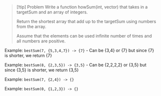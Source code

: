 >[!tip] Problem
>Write a function howSum(int, vector) that takes in a targetSum and an array of integers.
>
>Return the shortest array that add up to the targetSum using numbers from the array.
>
>Assume that the elements can be used infinite number of times and all numbers are positive.

Example:
	`bestSum(7, {5,3,4,7}) -> {7}`
	- Can be {3,4} or {7} but since {7} is shorter, we return {7}

Example:
	`bestSum(8, {2,3,5}) -> {3,5}`
	- Can be {2,2,2,2} or {3,5} but since {3,5} is shorter, we return {3,5}

Example:
	`bestSum(7, {2,4}) -> {}`

Example:
	`bestSum(0, {1,2,3}) -> {}`


